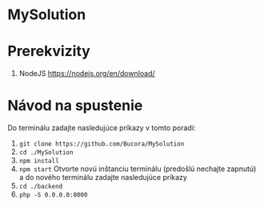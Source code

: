 # MySolution
# Prerekvizity
1. NodeJS https://nodejs.org/en/download/
# Návod na spustenie
Do terminálu zadajte nasledujúce príkazy v tomto poradí:
1. `git clone https://github.com/Bucora/MySolution`
2. `cd ./MySolution`
3. `npm install`
4. `npm start`
Otvorte novú inštanciu terminálu (predošlú nechajte zapnutú) a do nového terminálu zadajte nasledujúce príkazy
1. `cd ./backend`
2. `php -S 0.0.0.0:8000`
